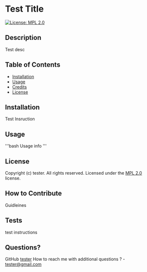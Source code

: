   # Test Title  
  [![License: MPL 2.0](https://img.shields.io/badge/License-MPL%202.0-blue.svg)](https://opensource.org/licenses/MPL%202.0) 

  ## Description
  Test desc

  ## Table of Contents
  - [Installation](#installation)
  - [Usage](#usage)
  - [Credits](#credits)
  - [License](#license)

  ## Installation
  Test Insruction
  
  ## Usage
  '''bash
    Usage info
  '''
  
  ## License
  Copyright (c) tester. All rights reserved.
  Licensed under the [MPL 2.0](https://opensource.org/licenses/MPL%202.0) license. 
  
  ## How to Contribute
  Guidleines

  ## Tests  
  test instructions

  ## Questions?
  GitHub [tester](https://github.com/tester)
  How to reach me with additional questions ? - [tester@gmail.com](mailto://tester@gmail.com)
